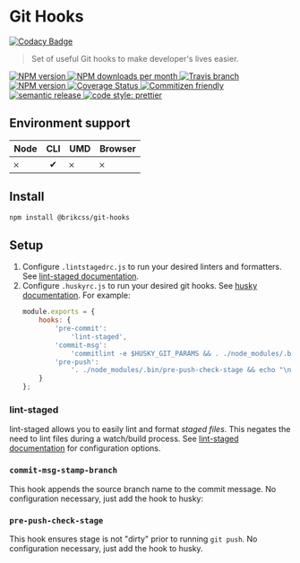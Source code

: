 # Git Hooks

[![Codacy Badge](https://api.codacy.com/project/badge/Grade/2fc4b5d8f66e484ebd647bc864c7417d)](https://app.codacy.com/app/thezimmee/git-hooks?utm_source=github.com&utm_medium=referral&utm_content=brikcss/git-hooks&utm_campaign=Badge_Grade_Settings)

> Set of useful Git hooks to make developer's lives easier.

<!-- Shields. -->
<p>
	<!-- NPM version. -->
	<a href="https://www.npmjs.com/package/@brikcss/git-hooks">
		<img alt="NPM version" src="https://img.shields.io/npm/v/@brikcss/git-hooks.svg?style=flat-square">
	</a>
	<!-- NPM downloads/month. -->
	<a href="https://www.npmjs.com/package/@brikcss/git-hooks">
		<img alt="NPM downloads per month" src="https://img.shields.io/npm/dm/@brikcss/git-hooks.svg?style=flat-square">
	</a>
	<!-- Travis branch. -->
	<a href="https://github.com/brikcss/git-hooks/tree/master">
		<img alt="Travis branch" src="https://img.shields.io/travis/rust-lang/rust/master.svg?style=flat-square&label=master">
	</a>
	<!-- Codacy. -->
	<a href="https://www.codacy.com/app/thezimmee/git-hooks">
		<img alt="NPM version" src="https://img.shields.io/codacy/grade/93e2defdeec749f9bc3fa94100a023e5/master.svg?style=flat-square">
	</a>
	<!-- Coveralls -->
	<a href='https://coveralls.io/github/brikcss/git-hooks?branch=master'>
		<img src='https://img.shields.io/coveralls/github/brikcss/git-hooks/master.svg?style=flat-square' alt='Coverage Status' />
	</a>
	<!-- Commitizen friendly. -->
	<a href="http://commitizen.github.io/cz-cli/">
		<img alt="Commitizen friendly" src="https://img.shields.io/badge/commitizen-friendly-brightgreen.svg?style=flat-square">
	</a>
	<!-- Semantic release. -->
	<a href="https://github.com/semantic-release/semantic-release">
		<img alt="semantic release" src="https://img.shields.io/badge/%20%20%F0%9F%93%A6%F0%9F%9A%80-semantic--release-e10079.svg?style=flat-square">
	</a>
	<!-- Prettier code style. -->
	<a href="https://prettier.io/">
		<img alt="code style: prettier" src="https://img.shields.io/badge/code_style-prettier-ff69b4.svg?style=flat-square">
	</a>
	<!-- MIT License. -->
	<!-- <a href="https://choosealicense.com/licenses/mit/">
		<img alt="License" src="https://img.shields.io/npm/l/express.svg?style=flat-square">
	</a> -->
</p>

## Environment support

| Node | CLI | UMD | Browser |
| :--- | :-: | :-- | :------ |
| 𐄂    |  ✔  | 𐄂   | 𐄂       |

## Install

```sh
npm install @brikcss/git-hooks
```

## Setup

1.  Configure `.lintstagedrc.js` to run your desired linters and formatters. See [lint-staged documentation](https://www.npmjs.com/package/lint-staged).
2.  Configure `.huskyrc.js` to run your desired git hooks. See [husky documentation](https://github.com/typicode/husky). For example:
    ```js
    module.exports = {
    	hooks: {
    		'pre-commit':
    			'lint-staged',
    		'commit-msg':
    			'commitlint -e $HUSKY_GIT_PARAMS && . ./node_modules/.bin/commit-msg-stamp-branch $HUSKY_GIT_PARAMS',
    		'pre-push':
    			'. ./node_modules/.bin/pre-push-check-stage && echo "\n[ok] Pushing code..."'
    	}
    };
    ```

### lint-staged

lint-staged allows you to easily lint and format _staged files_. This negates the need to lint files during a watch/build process. See [lint-staged documentation](https://www.npmjs.com/package/lint-staged) for configuration options.

### `commit-msg-stamp-branch`

This hook appends the source branch name to the commit message. No configuration necessary, just add the hook to husky:

### `pre-push-check-stage`

This hook ensures stage is not "dirty" prior to running `git push`. No configuration necessary, just add the hook to husky.
